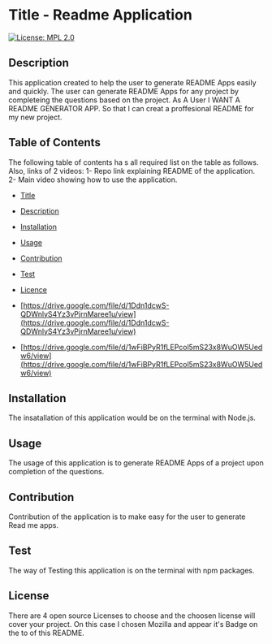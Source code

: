 
  # Title - Readme Application
  [![License: MPL 2.0](https://img.shields.io/badge/License-MPL_2.0-brightgreen.svg)](https://opensource.org/licenses/MPL-2.0)
  
  ## Description
  This application created to help the user to generate README Apps easily and quickly. The user can generate README Apps for any project by completeing the questions based on the project.
  As A User 
  I WANT A README GENERATOR APP. So that I can creat a proffesional README for my new project.
  
  ## Table of Contents
  The following table of contents ha s all required list on the table as follows. Also, links of 2 videos:
  1- Repo link explaining README of the application.
  2- Main video showing how to use the application.

  - [Title](#title)
  - [Description](#description)
  - [Installation](#installation)
  - [Usage](#usage)
  - [Contribution](#contribution)
  - [Test](#test)
  - [Licence](#license)

  - [https://drive.google.com/file/d/1Ddn1dcwS-QDWnlyS4Yz3vPjrnMaree1u/view](https://drive.google.com/file/d/1Ddn1dcwS-QDWnlyS4Yz3vPjrnMaree1u/view)

  - [https://drive.google.com/file/d/1wFiBPyR1fLEPcol5mS23x8WuOW5Uedw6/view](https://drive.google.com/file/d/1wFiBPyR1fLEPcol5mS23x8WuOW5Uedw6/view)

  ## Installation
   The insatallation of this application would be on the terminal with Node.js.
  
  ## Usage
  The usage of this application is to generate README Apps of a project upon completion of the questions.

  ## Contribution
  Contribution of the application is to make easy for the user to generate Read me apps.
          
  ## Test
  The way of Testing this application is on the terminal with npm packages.
  
  ## License
  There are 4 open source Licenses to choose and the choosen license will cover your project. On this case I chosen Mozilla and appear it's Badge on the to of this README. 

   
  
  
  